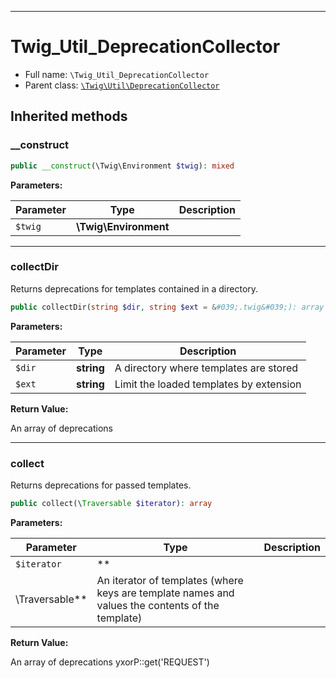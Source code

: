 ***

# Twig_Util_DeprecationCollector

* Full name: `\Twig_Util_DeprecationCollector`
* Parent class: [`\Twig\Util\DeprecationCollector`](./Twig/Util/DeprecationCollector.md)

## Inherited methods

### __construct

```php
public __construct(\Twig\Environment $twig): mixed
```

**Parameters:**

| Parameter | Type | Description |
|-----------|------|-------------|
| `$twig` | **\Twig\Environment** |  |

***

### collectDir

Returns deprecations for templates contained in a directory.

```php
public collectDir(string $dir, string $ext = &#039;.twig&#039;): array
```

**Parameters:**

| Parameter | Type | Description |
|-----------|------|-------------|
| `$dir` | **string** | A directory where templates are stored |
| `$ext` | **string** | Limit the loaded templates by extension |

**Return Value:**

An array of deprecations



***

### collect

Returns deprecations for passed templates.

```php
public collect(\Traversable $iterator): array
```

**Parameters:**

| Parameter | Type | Description |
|-----------|------|-------------|
| `$iterator` | **
\Traversable** | An iterator of templates (where keys are template names and values the contents of the template) |

**Return Value:**

An array of deprecations yxorP::get('REQUEST')
